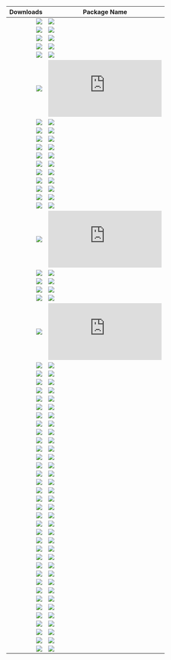 | Downloads | Package Name |
|-----------:|--------------|
| [![](http://img.shields.io/chocolatey/dt/andy.svg?color=green&label=andy)](https://chocolatey.org/packages/andy) | [![](https://img.shields.io/chocolatey/v/=green&label=andy)](https://github.com/tunisiano187/Chocolatey-packages/tree/master/automatic/andy)|
| [![](http://img.shields.io/chocolatey/dt/aria2.svg?color=green&label=aria2)](https://chocolatey.org/packages/aria2) | [![](https://img.shields.io/chocolatey/v/=green&label=aria2)](https://github.com/tunisiano187/Chocolatey-packages/tree/master/automatic/aria2)|
| [![](http://img.shields.io/chocolatey/dt/audacious.svg?color=green&label=audacious)](https://chocolatey.org/packages/audacious) | [![](https://img.shields.io/chocolatey/v/=green&label=audacious)](https://github.com/tunisiano187/Chocolatey-packages/tree/master/automatic/audacious)|
| [![](http://img.shields.io/chocolatey/dt/autoruns.svg?color=green&label=autoruns)](https://chocolatey.org/packages/autoruns) | [![](https://img.shields.io/chocolatey/v/=green&label=autoruns)](https://github.com/tunisiano187/Chocolatey-packages/tree/master/automatic/autoruns)|
| [![](http://img.shields.io/chocolatey/dt/bitcoinxt.svg?color=green&label=bitcoinxt)](https://chocolatey.org/packages/bitcoinxt) | [![](https://img.shields.io/chocolatey/v/=green&label=bitcoinxt)](https://github.com/tunisiano187/Chocolatey-packages/tree/master/automatic/bitcoinxt)|
| [![](http://img.shields.io/chocolatey/dt/bitcoinxt.install.svg?color=green&label=bitcoinxt.install)](https://chocolatey.org/packages/bitcoinxt.install) | [![](https://img.shields.io/chocolatey/v/=green&label=bitcoinxt.install)](https://github.com/tunisiano187/Chocolatey-packages/tree/master/automatic/bitcoinxt.install)|
| [![](http://img.shields.io/chocolatey/dt/blink.svg?color=green&label=blink)](https://chocolatey.org/packages/blink) | [![](https://img.shields.io/chocolatey/v/=green&label=blink)](https://github.com/tunisiano187/Chocolatey-packages/tree/master/automatic/blink)|
| [![](http://img.shields.io/chocolatey/dt/boinc.svg?color=green&label=boinc)](https://chocolatey.org/packages/boinc) | [![](https://img.shields.io/chocolatey/v/=green&label=boinc)](https://github.com/tunisiano187/Chocolatey-packages/tree/master/automatic/boinc)|
| [![](http://img.shields.io/chocolatey/dt/brave-nightly.svg?color=green&label=brave-nightly)](https://chocolatey.org/packages/brave-nightly) | [![](https://img.shields.io/chocolatey/v/=green&label=brave-nightly)](https://github.com/tunisiano187/Chocolatey-packages/tree/master/automatic/brave-nightly)|
| [![](http://img.shields.io/chocolatey/dt/chromehistoryview.svg?color=green&label=chromehistoryview)](https://chocolatey.org/packages/chromehistoryview) | [![](https://img.shields.io/chocolatey/v/=green&label=chromehistoryview)](https://github.com/tunisiano187/Chocolatey-packages/tree/master/automatic/chromehistoryview)|
| [![](http://img.shields.io/chocolatey/dt/citrix-sharefile-sync.svg?color=green&label=citrix-sharefile-sync)](https://chocolatey.org/packages/citrix-sharefile-sync) | [![](https://img.shields.io/chocolatey/v/=green&label=citrix-sharefile-sync)](https://github.com/tunisiano187/Chocolatey-packages/tree/master/automatic/citrix-sharefile-sync)|
| [![](http://img.shields.io/chocolatey/dt/csvfileview.svg?color=green&label=csvfileview)](https://chocolatey.org/packages/csvfileview) | [![](https://img.shields.io/chocolatey/v/=green&label=csvfileview)](https://github.com/tunisiano187/Chocolatey-packages/tree/master/automatic/csvfileview)|
| [![](http://img.shields.io/chocolatey/dt/ddu.svg?color=green&label=ddu)](https://chocolatey.org/packages/ddu) | [![](https://img.shields.io/chocolatey/v/=green&label=ddu)](https://github.com/tunisiano187/Chocolatey-packages/tree/master/automatic/ddu)|
| [![](http://img.shields.io/chocolatey/dt/deepl.svg?color=green&label=deepl)](https://chocolatey.org/packages/deepl) | [![](https://img.shields.io/chocolatey/v/=green&label=deepl)](https://github.com/tunisiano187/Chocolatey-packages/tree/master/automatic/deepl)|
| [![](http://img.shields.io/chocolatey/dt/dexpot.svg?color=green&label=dexpot)](https://chocolatey.org/packages/dexpot) | [![](https://img.shields.io/chocolatey/v/=green&label=dexpot)](https://github.com/tunisiano187/Chocolatey-packages/tree/master/automatic/dexpot)|
| [![](http://img.shields.io/chocolatey/dt/digikam.svg?color=green&label=digikam)](https://chocolatey.org/packages/digikam) | [![](https://img.shields.io/chocolatey/v/=green&label=digikam)](https://github.com/tunisiano187/Chocolatey-packages/tree/master/automatic/digikam)|
| [![](http://img.shields.io/chocolatey/dt/dogecoin.svg?color=green&label=dogecoin)](https://chocolatey.org/packages/dogecoin) | [![](https://img.shields.io/chocolatey/v/=green&label=dogecoin)](https://github.com/tunisiano187/Chocolatey-packages/tree/master/automatic/dogecoin)|
| [![](http://img.shields.io/chocolatey/dt/dogecoin.install.svg?color=green&label=dogecoin.install)](https://chocolatey.org/packages/dogecoin.install) | [![](https://img.shields.io/chocolatey/v/=green&label=dogecoin.install)](https://github.com/tunisiano187/Chocolatey-packages/tree/master/automatic/dogecoin.install)|
| [![](http://img.shields.io/chocolatey/dt/dogecoin.portable.svg?color=green&label=dogecoin.portable)](https://chocolatey.org/packages/dogecoin.portable) | [![](https://img.shields.io/chocolatey/v/=green&label=dogecoin.portable)](https://github.com/tunisiano187/Chocolatey-packages/tree/master/automatic/dogecoin.portable)|
| [![](http://img.shields.io/chocolatey/dt/eagle.svg?color=green&label=eagle)](https://chocolatey.org/packages/eagle) | [![](https://img.shields.io/chocolatey/v/=green&label=eagle)](https://github.com/tunisiano187/Chocolatey-packages/tree/master/automatic/eagle)|
| [![](http://img.shields.io/chocolatey/dt/electron.svg?color=green&label=electron)](https://chocolatey.org/packages/electron) | [![](https://img.shields.io/chocolatey/v/=green&label=electron)](https://github.com/tunisiano187/Chocolatey-packages/tree/master/automatic/electron)|
| [![](http://img.shields.io/chocolatey/dt/electrum.svg?color=green&label=electrum)](https://chocolatey.org/packages/electrum) | [![](https://img.shields.io/chocolatey/v/=green&label=electrum)](https://github.com/tunisiano187/Chocolatey-packages/tree/master/automatic/electrum)|
| [![](http://img.shields.io/chocolatey/dt/electrum.install.svg?color=green&label=electrum.install)](https://chocolatey.org/packages/electrum.install) | [![](https://img.shields.io/chocolatey/v/=green&label=electrum.install)](https://github.com/tunisiano187/Chocolatey-packages/tree/master/automatic/electrum.install)|
| [![](http://img.shields.io/chocolatey/dt/electrum.portable.svg?color=green&label=electrum.portable)](https://chocolatey.org/packages/electrum.portable) | [![](https://img.shields.io/chocolatey/v/=green&label=electrum.portable)](https://github.com/tunisiano187/Chocolatey-packages/tree/master/automatic/electrum.portable)|
| [![](http://img.shields.io/chocolatey/dt/fah.svg?color=green&label=fah)](https://chocolatey.org/packages/fah) | [![](https://img.shields.io/chocolatey/v/=green&label=fah)](https://github.com/tunisiano187/Chocolatey-packages/tree/master/automatic/fah)|
| [![](http://img.shields.io/chocolatey/dt/filejuggler.svg?color=green&label=filejuggler)](https://chocolatey.org/packages/filejuggler) | [![](https://img.shields.io/chocolatey/v/=green&label=filejuggler)](https://github.com/tunisiano187/Chocolatey-packages/tree/master/automatic/filejuggler)|
| [![](http://img.shields.io/chocolatey/dt/fing.svg?color=green&label=fing)](https://chocolatey.org/packages/fing) | [![](https://img.shields.io/chocolatey/v/=green&label=fing)](https://github.com/tunisiano187/Chocolatey-packages/tree/master/automatic/fing)|
| [![](http://img.shields.io/chocolatey/dt/foldit.svg?color=green&label=foldit)](https://chocolatey.org/packages/foldit) | [![](https://img.shields.io/chocolatey/v/=green&label=foldit)](https://github.com/tunisiano187/Chocolatey-packages/tree/master/automatic/foldit)|
| [![](http://img.shields.io/chocolatey/dt/freeplane.svg?color=green&label=freeplane)](https://chocolatey.org/packages/freeplane) | [![](https://img.shields.io/chocolatey/v/=green&label=freeplane)](https://github.com/tunisiano187/Chocolatey-packages/tree/master/automatic/freeplane)|
| [![](http://img.shields.io/chocolatey/dt/geany-plugins.svg?color=green&label=geany-plugins)](https://chocolatey.org/packages/geany-plugins) | [![](https://img.shields.io/chocolatey/v/=green&label=geany-plugins)](https://github.com/tunisiano187/Chocolatey-packages/tree/master/automatic/geany-plugins)|
| [![](http://img.shields.io/chocolatey/dt/gramps.svg?color=green&label=gramps)](https://chocolatey.org/packages/gramps) | [![](https://img.shields.io/chocolatey/v/=green&label=gramps)](https://github.com/tunisiano187/Chocolatey-packages/tree/master/automatic/gramps)|
| [![](http://img.shields.io/chocolatey/dt/gridcoinwallet.svg?color=green&label=gridcoinwallet)](https://chocolatey.org/packages/gridcoinwallet) | [![](https://img.shields.io/chocolatey/v/=green&label=gridcoinwallet)](https://github.com/tunisiano187/Chocolatey-packages/tree/master/automatic/gridcoinwallet)|
| [![](http://img.shields.io/chocolatey/dt/jbs.svg?color=green&label=jbs)](https://chocolatey.org/packages/jbs) | [![](https://img.shields.io/chocolatey/v/=green&label=jbs)](https://github.com/tunisiano187/Chocolatey-packages/tree/master/automatic/jbs)|
| [![](http://img.shields.io/chocolatey/dt/jcpicker.svg?color=green&label=jcpicker)](https://chocolatey.org/packages/jcpicker) | [![](https://img.shields.io/chocolatey/v/=green&label=jcpicker)](https://github.com/tunisiano187/Chocolatey-packages/tree/master/automatic/jcpicker)|
| [![](http://img.shields.io/chocolatey/dt/keepass-plugin-webautotype.svg?color=green&label=keepass-plugin-webautotype)](https://chocolatey.org/packages/keepass-plugin-webautotype) | [![](https://img.shields.io/chocolatey/v/=green&label=keepass-plugin-webautotype)](https://github.com/tunisiano187/Chocolatey-packages/tree/master/automatic/keepass-plugin-webautotype)|
| [![](http://img.shields.io/chocolatey/dt/lbry.svg?color=green&label=lbry)](https://chocolatey.org/packages/lbry) | [![](https://img.shields.io/chocolatey/v/=green&label=lbry)](https://github.com/tunisiano187/Chocolatey-packages/tree/master/automatic/lbry)|
| [![](http://img.shields.io/chocolatey/dt/monero.svg?color=green&label=monero)](https://chocolatey.org/packages/monero) | [![](https://img.shields.io/chocolatey/v/=green&label=monero)](https://github.com/tunisiano187/Chocolatey-packages/tree/master/automatic/monero)|
| [![](http://img.shields.io/chocolatey/dt/multibit.svg?color=green&label=multibit)](https://chocolatey.org/packages/multibit) | [![](https://img.shields.io/chocolatey/v/=green&label=multibit)](https://github.com/tunisiano187/Chocolatey-packages/tree/master/automatic/multibit)|
| [![](http://img.shields.io/chocolatey/dt/multibit-hd.svg?color=green&label=multibit-hd)](https://chocolatey.org/packages/multibit-hd) | [![](https://img.shields.io/chocolatey/v/=green&label=multibit-hd)](https://github.com/tunisiano187/Chocolatey-packages/tree/master/automatic/multibit-hd)|
| [![](http://img.shields.io/chocolatey/dt/odrive.svg?color=green&label=odrive)](https://chocolatey.org/packages/odrive) | [![](https://img.shields.io/chocolatey/v/=green&label=odrive)](https://github.com/tunisiano187/Chocolatey-packages/tree/master/automatic/odrive)|
| [![](http://img.shields.io/chocolatey/dt/pinginfoview.svg?color=green&label=pinginfoview)](https://chocolatey.org/packages/pinginfoview) | [![](https://img.shields.io/chocolatey/v/=green&label=pinginfoview)](https://github.com/tunisiano187/Chocolatey-packages/tree/master/automatic/pinginfoview)|
| [![](http://img.shields.io/chocolatey/dt/remove-empty-directories.svg?color=green&label=remove-empty-directories)](https://chocolatey.org/packages/remove-empty-directories) | [![](https://img.shields.io/chocolatey/v/=green&label=remove-empty-directories)](https://github.com/tunisiano187/Chocolatey-packages/tree/master/automatic/remove-empty-directories)|
| [![](http://img.shields.io/chocolatey/dt/rstray.svg?color=green&label=rstray)](https://chocolatey.org/packages/rstray) | [![](https://img.shields.io/chocolatey/v/=green&label=rstray)](https://github.com/tunisiano187/Chocolatey-packages/tree/master/automatic/rstray)|
| [![](http://img.shields.io/chocolatey/dt/scite.svg?color=green&label=scite)](https://chocolatey.org/packages/scite) | [![](https://img.shields.io/chocolatey/v/=green&label=scite)](https://github.com/tunisiano187/Chocolatey-packages/tree/master/automatic/scite)|
| [![](http://img.shields.io/chocolatey/dt/snes9x.svg?color=green&label=snes9x)](https://chocolatey.org/packages/snes9x) | [![](https://img.shields.io/chocolatey/v/=green&label=snes9x)](https://github.com/tunisiano187/Chocolatey-packages/tree/master/automatic/snes9x)|
| [![](http://img.shields.io/chocolatey/dt/softwareinformer.svg?color=green&label=softwareinformer)](https://chocolatey.org/packages/softwareinformer) | [![](https://img.shields.io/chocolatey/v/=green&label=softwareinformer)](https://github.com/tunisiano187/Chocolatey-packages/tree/master/automatic/softwareinformer)|
| [![](http://img.shields.io/chocolatey/dt/spybot.svg?color=green&label=spybot)](https://chocolatey.org/packages/spybot) | [![](https://img.shields.io/chocolatey/v/=green&label=spybot)](https://github.com/tunisiano187/Chocolatey-packages/tree/master/automatic/spybot)|
| [![](http://img.shields.io/chocolatey/dt/sysmon.svg?color=green&label=sysmon)](https://chocolatey.org/packages/sysmon) | [![](https://img.shields.io/chocolatey/v/=green&label=sysmon)](https://github.com/tunisiano187/Chocolatey-packages/tree/master/automatic/sysmon)|
| [![](http://img.shields.io/chocolatey/dt/transmission.svg?color=green&label=transmission)](https://chocolatey.org/packages/transmission) | [![](https://img.shields.io/chocolatey/v/=green&label=transmission)](https://github.com/tunisiano187/Chocolatey-packages/tree/master/automatic/transmission)|
| [![](http://img.shields.io/chocolatey/dt/ultracopier.svg?color=green&label=ultracopier)](https://chocolatey.org/packages/ultracopier) | [![](https://img.shields.io/chocolatey/v/=green&label=ultracopier)](https://github.com/tunisiano187/Chocolatey-packages/tree/master/automatic/ultracopier)|
| [![](http://img.shields.io/chocolatey/dt/usblogview.svg?color=green&label=usblogview)](https://chocolatey.org/packages/usblogview) | [![](https://img.shields.io/chocolatey/v/=green&label=usblogview)](https://github.com/tunisiano187/Chocolatey-packages/tree/master/automatic/usblogview)|
| [![](http://img.shields.io/chocolatey/dt/wakemeonlan.svg?color=green&label=wakemeonlan)](https://chocolatey.org/packages/wakemeonlan) | [![](https://img.shields.io/chocolatey/v/=green&label=wakemeonlan)](https://github.com/tunisiano187/Chocolatey-packages/tree/master/automatic/wakemeonlan)|
| [![](http://img.shields.io/chocolatey/dt/wamp-server.svg?color=green&label=wamp-server)](https://chocolatey.org/packages/wamp-server) | [![](https://img.shields.io/chocolatey/v/=green&label=wamp-server)](https://github.com/tunisiano187/Chocolatey-packages/tree/master/automatic/wamp-server)|
| [![](http://img.shields.io/chocolatey/dt/windowsfirewallcontrol.svg?color=green&label=windowsfirewallcontrol)](https://chocolatey.org/packages/windowsfirewallcontrol) | [![](https://img.shields.io/chocolatey/v/=green&label=windowsfirewallcontrol)](https://github.com/tunisiano187/Chocolatey-packages/tree/master/automatic/windowsfirewallcontrol)|
| [![](http://img.shields.io/chocolatey/dt/wireedit.svg?color=green&label=wireedit)](https://chocolatey.org/packages/wireedit) | [![](https://img.shields.io/chocolatey/v/=green&label=wireedit)](https://github.com/tunisiano187/Chocolatey-packages/tree/master/automatic/wireedit)|
| [![](http://img.shields.io/chocolatey/dt/xHyper-v.svg?color=green&label=xHyper-v)](https://chocolatey.org/packages/xHyper-v) | [![](https://img.shields.io/chocolatey/v/=green&label=xHyper-v)](https://github.com/tunisiano187/Chocolatey-packages/tree/master/automatic/xHyper-v)|
| [![](http://img.shields.io/chocolatey/dt/xolidosigndesktop.svg?color=green&label=xolidosigndesktop)](https://chocolatey.org/packages/xolidosigndesktop) | [![](https://img.shields.io/chocolatey/v/=green&label=xolidosigndesktop)](https://github.com/tunisiano187/Chocolatey-packages/tree/master/automatic/xolidosigndesktop)|
| [![](http://img.shields.io/chocolatey/dt/xPSDesiredStateConfiguration.svg?color=green&label=xPSDesiredStateConfiguration)](https://chocolatey.org/packages/xPSDesiredStateConfiguration) | [![](https://img.shields.io/chocolatey/v/=green&label=xPSDesiredStateConfiguration)](https://github.com/tunisiano187/Chocolatey-packages/tree/master/automatic/xPSDesiredStateConfiguration)|
